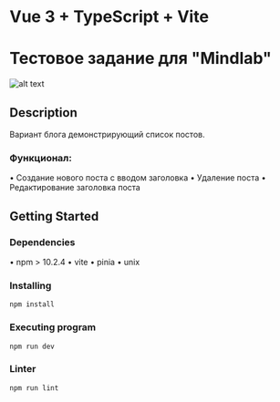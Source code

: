 # Vue 3 + TypeScript + Vite

# Тестовое задание для "Mindlab"

![alt text](<img/example.gif>)

## Description

Вариант блога демонстрирующий список постов.

### Функционал:

  • Создание нового поста с вводом заголовка
  • Удаление поста
  • Редактирование заголовка поста


## Getting Started

### Dependencies

 • npm > 10.2.4
 • vite 
 • pinia
 • unix

### Installing

```npm install```

### Executing program

```npm run dev```

### Linter

```npm run lint```
